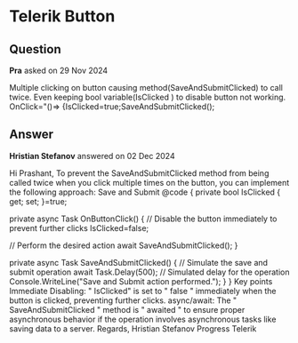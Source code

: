 # Telerik Button

## Question

**Pra** asked on 29 Nov 2024

Multiple clicking on button causing method(SaveAndSubmitClicked) to call twice. Even keeping bool variable(IsClicked ) to disable button not working. OnClick="()=> {IsClicked=true;SaveAndSubmitClicked();

## Answer

**Hristian Stefanov** answered on 02 Dec 2024

Hi Prashant, To prevent the SaveAndSubmitClicked method from being called twice when you click multiple times on the button, you can implement the following approach: <TelerikButton Enabled="@IsClicked" OnClick="@OnButtonClick"> Save and Submit </TelerikButton> @code {
private bool IsClicked { get; set; }=true;

private async Task OnButtonClick()
{
// Disable the button immediately to prevent further clicks
IsClicked=false;

// Perform the desired action
await SaveAndSubmitClicked();
}

private async Task SaveAndSubmitClicked()
{
// Simulate the save and submit operation
await Task.Delay(500); // Simulated delay for the operation
Console.WriteLine("Save and Submit action performed.");
}
} Key points Immediate Disabling: " IsClicked" is set to " false " immediately when the button is clicked, preventing further clicks. async/await: The " SaveAndSubmitClicked " method is " awaited " to ensure proper asynchronous behavior if the operation involves asynchronous tasks like saving data to a server. Regards, Hristian Stefanov Progress Telerik
